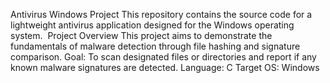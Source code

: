 Antivirus Windows Project
​This repository contains the source code for a lightweight antivirus application designed for the Windows operating system.
​ Project Overview
​This project aims to demonstrate the fundamentals of malware detection through file hashing and signature comparison.
​Goal: To scan designated files or directories and report if any known malware signatures are detected.
​Language: C
​Target OS: Windows
